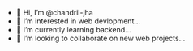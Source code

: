 - 👋 Hi, I’m @chandril-jha
- 👀 I’m interested in web devlopment...
- 🌱 I’m currently learning backend...
- 💞️ I’m looking to collaborate on new web projects...


<!---
chandril-jha/chandril-jha is a ✨ special ✨ repository because its `README.md` (this file) appears on your GitHub profile.
You can click the Preview link to take a look at your changes.
--->
